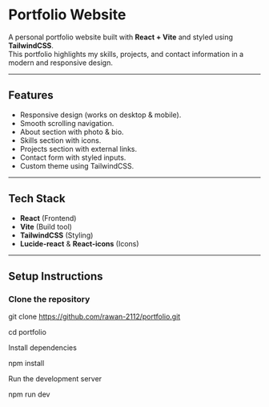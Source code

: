 #  Portfolio Website

A personal portfolio website built with **React + Vite** and styled using **TailwindCSS**.  
This portfolio highlights my skills, projects, and contact information in a modern and responsive design.

---

##  Features
- Responsive design (works on desktop & mobile).
- Smooth scrolling navigation.
- About section with photo & bio.
- Skills section with icons.
- Projects section with external links.
- Contact form with styled inputs.
- Custom theme using TailwindCSS.

---

##  Tech Stack
- **React** (Frontend)
- **Vite** (Build tool)
- **TailwindCSS** (Styling)
- **Lucide-react** & **React-icons** (Icons)

---

##  Setup Instructions

###  Clone the repository

git clone https://github.com/rawan-2112/portfolio.git

cd portfolio

Install dependencies

npm install

Run the development server

npm run dev

